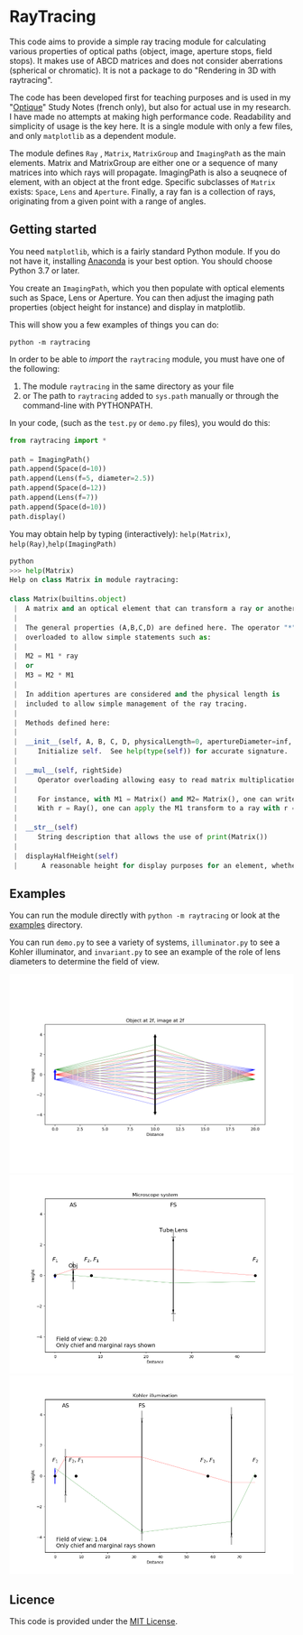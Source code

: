 # RayTracing
This code aims to provide a simple ray tracing module for calculating various properties of optical paths (object, image, aperture stops, field stops).  It makes use of ABCD matrices and does not consider aberrations (spherical or chromatic). It is not a package to do "Rendering in 3D with raytracing".  

The code has been developed first for teaching purposes and is used in my "[Optique](https://itunes.apple.com/ca/book/optique/id949326768?mt=11)" Study Notes (french only), but also for actual use in my research. I have made no attempts at making high performance code.  Readability and simplicity of usage is the key here. It is a single module with only a few files, and only `matplotlib` as a dependent module.

The module defines `Ray` ,  `Matrix`, `MatrixGroup` and `ImagingPath` as the main elements.  Matrix and MatrixGroup are either one or a sequence of many matrices into which rays will propagate. ImagingPath is also a seuqnece of element, with an object at the front edge.  Specific subclasses of `Matrix` exists: `Space`, `Lens` and `Aperture`. Finally, a ray fan is a collection of rays, originating from a given point with a range of angles.

## Getting started
You need `matplotlib`, which is a fairly standard Python module. If you do not have it,  installing [Anaconda](https://www.anaconda.com/download/) is your best option. You should choose Python 3.7 or later.

You create an `ImagingPath`, which you then populate with optical elements such as Space, Lens or Aperture. You can then adjust the imaging path properties (object height for instance) and display in matplotlib.

This will show you a few examples of things you can do:

```shell
python -m raytracing
```

In order to be able to *import* the `raytracing` module, you must have one of the following:

1. The module `raytracing` in the same directory as your file
2. or The path to `raytracing` added to `sys.path` manually or through the command-line with PYTHONPATH.

In your code, (such as the `test.py` or `demo.py`  files), you would do this:

```python
from raytracing import *

path = ImagingPath()
path.append(Space(d=10))
path.append(Lens(f=5, diameter=2.5))
path.append(Space(d=12))
path.append(Lens(f=7))
path.append(Space(d=10))
path.display()
```

You may obtain help by typing (interactively): `help(Matrix)`, `help(Ray)`,`help(ImagingPath)`

```python
python
>>> help(Matrix)
Help on class Matrix in module raytracing:

class Matrix(builtins.object)
 |  A matrix and an optical element that can transform a ray or another matrix.
 |  
 |  The general properties (A,B,C,D) are defined here. The operator "*" is 
 |  overloaded to allow simple statements such as:
 |  
 |  M2 = M1 * ray  
 |  or 
 |  M3 = M2 * M1
 |  
 |  In addition apertures are considered and the physical length is 
 |  included to allow simple management of the ray tracing.
 |  
 |  Methods defined here:
 |  
 |  __init__(self, A, B, C, D, physicalLength=0, apertureDiameter=inf, label='')
 |     Initialize self.  See help(type(self)) for accurate signature.
 |  
 |  __mul__(self, rightSide)
 |     Operator overloading allowing easy to read matrix multiplication 
 |      
 |     For instance, with M1 = Matrix() and M2= Matrix(), one can write M3 = M1*M2.
 |     With r = Ray(), one can apply the M1 transform to a ray with r = M1*r
 |  
 |  __str__(self)
 |     String description that allows the use of print(Matrix())
 |  
 |  displayHalfHeight(self)
 |      A reasonable height for display purposes for an element, whether it is infinite or 
```

## Examples

You can run the module directly with `python -m raytracing` or look at the [examples](./examples) directory.

You can run `demo.py` to see a variety of systems, `illuminator.py` to see a Kohler illuminator, and `invariant.py` to see an example of the role of lens diameters to determine the field of view.

![Figure1](assets/Figure1.png)
![Microscope](assets/Microscope.png)
![Illumination](assets/Illumination.png)

## Licence

This code is provided under the [MIT License](./LICENSE).